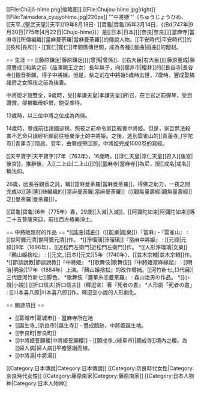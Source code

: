 [[File:Chūjō-hime.png|缩略图]]
[[File:Chujou-hime.jpg|right]]
[[File:Taimadera_cyujyohime.jpg|220px]]
'''中將姫'''（ちゅうじょうひめ、[[天平_(聖武天皇)|天平]]19年8月18日- [[寶龜|寶龜]]6年3月14日、{{Bd|747年|9月30日|775年|4月22日|Chujo-hime}}）是[[日本|日本]][[奈良|奈良]][[當麻寺|當麻寺]]所傳編織[[當麻曼荼羅|當麻曼荼羅]]的傳說人物。[[平安時代|平安時代]]的[[長和|長和]]・[[寬仁|寬仁]]年間廣傳世間，成為各種[[戲曲|戲曲]]的題材。

== 生涯 ==
[[藤原鎌足|藤原鎌足]][[曾孫|曾孫]]、[[右大臣|右大臣]][[藤原豐成|藤原豐成]]和紫之前（品澤親王之女）長年無子，向[[櫻井市|櫻井]]的[[長谷寺|長谷寺]]觀音祈願，得子中將姫。但是，紫之前在中將姫5歲時去世，7歲時，豐成娶橘諸房之女照夜之前為後妻。

中將姫才貌雙全，9歲時，受[[孝謙天皇|孝謙天皇]]所召，在百官之前彈琴，受到讚賞。卻被繼母妒恨，飽受虐待。

13歲時，以三位中將之位成為內侍。

14歲時，豐成前往諸國巡視，照夜之前命令家臣殺害中將姫。但是，家臣無法殺害不乞命只讀經祈願前往極樂淨土的中將姫。之後，逃到雲雀山的[[青蓮寺_(宇陀市)|青蓮寺]]隱居。翌年，由豐成帶回家。中將姫完成1000卷的寫經。

[[天平寶字|天平寶字]]7年（763年），16歲時，[[淳仁天皇|淳仁天皇]]召入[[後宮|後宮]]，推辭後，入[[二上山|二上山]]的[[當麻寺|當麻寺]]為尼，授[[戒名|戒名]]稱法如。

26歲，因長谷觀音之託，織[[當麻曼荼羅|當麻曼荼羅]]，得佛之助力，一夜之間完成以[[蓮|蓮]]絲編織的[[當麻曼荼羅|當麻曼荼羅]]（[[觀無量壽經|觀無量壽經]]之[[曼荼羅|曼荼羅]]）。

[[寶龜|寶龜]]6年（775年）春，29歲[[入滅|入滅]]，[[阿彌陀如来|阿彌陀如来]]等二十五菩薩來迎，前往西方極樂淨土。

== 中將姫題材的作品 ==
*[[謠曲|謠曲]]（[[能樂|能樂]]）『當麻』・『雲雀山』 : [[世阿彌元清|世阿彌元清]]作。
*[[淨瑠璃|淨瑠璃]]『當麻中將姫』 : [[元祿|元祿]]9年（1696年）、[[近松門左衛門|近松門左衛門]]作。
*[[人形淨瑠璃|文樂]]『鶊山姫捨松』 : [[元文_(日本)|元文]]5年（1740年）、[[並木宗輔|並木宗輔]]作。
*[[節談說教|節談說教]]『中將姫』
*[[歌舞伎|歌舞伎]]『中將姫當麻緣起』 : [[明治|明治]]17年（1884年）上演。『鶊山姫捨松』的改作增補。[[河竹新七_(3代目)|三代目河竹新七]]脚色。
*歌舞伎『蓮華糸恋曼荼羅』 : 森山治男の作品。
*[[小說|小說]] [[折口信夫|折口信夫]]（釋迢空）著『死者の書』
*人形劇「死者の書」 : [[川本喜八郎|川本喜八郎]]作。釋迢空小說的人形劇化。

== 關連項目 ==
* [[葛城市|葛城市]] - 當麻寺所在地
* [[誕生寺_(奈良市)|誕生寺]] - 豐成館跡，中將姫誕生地。
* [[奈良町|奈良町]]
* [[中將姫誓願櫻|中將姫誓願櫻]] - [[願成寺_(岐阜市)|願成寺]]境內之櫻。為[[婦人病|婦人病]]平癒感謝而植。
* [[中將湯|中將湯]]

[[Category:日本傳說|Category:日本傳說]]
[[Category:奈良時代女性|Category:奈良時代女性]]
[[Category:藤原南家|Category:藤原南家]]
[[Category:日本人物神|Category:日本人物神]]